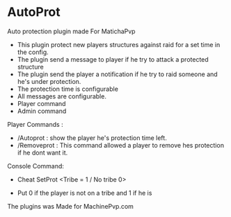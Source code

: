 # AutoProt
Auto protection plugin made For MatichaPvp

- This plugin protect new players structures against raid for a set time in the config.
- The plugin send a message to player if he try to attack a protected structure
- The plugin send the player a notification if he try to raid someone and he's under protection.
- The protection time is configurable
- All messages are configurable.
- Player command
- Admin command

Player Commands :

- /Autoprot : show the player he's protection time left.
- /Removeprot : This command allowed a player to remove hes protection if he dont want it.

Console Command:

- Cheat SetProt <steamId> <TimeInHours> <Tribe = 1 / No tribe 0>

- Put 0 if the player is not on a tribe and 1 if he is


The plugins was Made for MachinePvp.com
